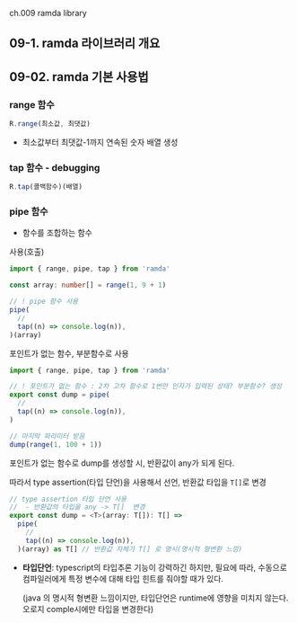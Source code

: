 ch.009 ramda library

## 09-1. ramda 라이브러리 개요

## 09-02. ramda 기본 사용법

### range 함수

```typescript
R.range(최소값, 최댓값)
```

- 최소값부터 최댓값-1까지 연속된 숫자 배열 생성

### tap 함수 - debugging

```typescript
R.tap(콜백함수)(배열)
```

### pipe 함수

- 함수를 조합하는 함수

사용(호출)

```typescript
import { range, pipe, tap } from 'ramda'

const array: number[] = range(1, 9 + 1)

// ! pipe 함수 사용
pipe(
  //
  tap((n) => console.log(n)),
)(array)

```

포인트가 없는 함수, 부분함수로 사용

```typescript
import { range, pipe, tap } from 'ramda'

// ! 포인트가 없는 함수 : 2차 고차 함수로 1번만 인자가 입력된 상태? 부분함수? 생성
export const dump = pipe(
  //
  tap((n) => console.log(n)),
)

// 마지막 파라미터 받음
dump(range(1, 100 + 1))

```

포인트가 없는 함수로 dump를 생성할 시, 반환값이 any가 되게 된다.

따라서  type assertion(타입 단언)을 사용해서 선언, 반환값 타입을 `T[]`로 변경

```typescript
// type assertion 타입 단언 사용 
//  - 반환값의 타입을 any -> T[]  변경
export const dump = <T>(array: T[]): T[] =>
  pipe(
    //
    tap((n) => console.log(n)),
  )(array) as T[] // 반환값 자체가 T[] 로 명시(명시적 형변환 느낌)
```

- **타입단언**: typescript의 타입추론 기능이 강력하긴 하지만, 필요에 따라, 수동으로 컴파일러에게 특정 변수에 대해 타입 힌트를 줘야할 때가 있다.

  (java 의 명시적 형변환 느낌이지만, 타입단언은 runtime에 영향을 미치지 않는다. 오로지 comple시에만 타입을 변경한다)